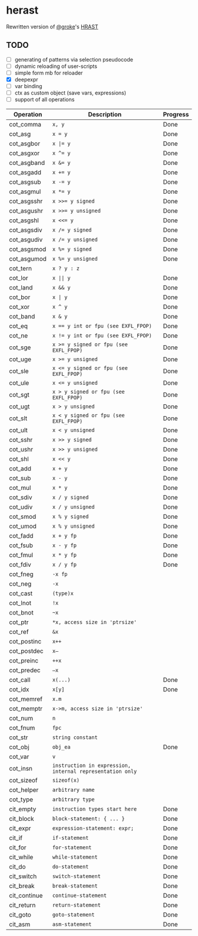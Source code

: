 # herast

Rewritten version of [@groke](https://github.com/grokeus)'s [HRAST](https://github.com/sibears/hrast)


## TODO
  - [ ] generating of patterns via selection pseudocode
  - [ ] dynamic reloading of user-scripts
  - [ ] simple form mb for reloader
  - [x] deepexpr
  - [ ] var binding
  - [ ] ctx as custom object (save vars, expressions)
  - [ ] support of all operations

| Operation | Description | Progress |
|-----------|-------------|------|
| cot_comma | `x, y` |Done |
| cot_asg | `x = y` |Done |
| cot_asgbor | `x \|= y` | Done|
| cot_asgxor | `x ^= y` | Done|
| cot_asgband | `x &= y` |Done |
| cot_asgadd | `x += y` |Done|
| cot_asgsub | `x -= y` | Done|
| cot_asgmul | `x *= y` | Done|
| cot_asgsshr | `x >>= y signed` |Done |
| cot_asgushr | `x >>= y unsigned` | Done|
| cot_asgshl | `x <<= y` | Done|
| cot_asgsdiv | `x /= y signed` |Done |
| cot_asgudiv | `x /= y unsigned` | Done|
| cot_asgsmod | `x %= y signed` | Done|
| cot_asgumod | `x %= y unsigned` | Done|
| cot_tern | `x ? y : z` | |
| cot_lor | `x \|\| y` | Done|
| cot_land | `x && y` | Done|
| cot_bor | `x \| y` | Done|
| cot_xor | `x ^ y` | Done|
| cot_band | `x & y` | Done|
| cot_eq | `x == y int or fpu (see EXFL_FPOP)` | Done|
| cot_ne | `x != y int or fpu (see EXFL_FPOP)` | Done|
| cot_sge | `x >= y signed or fpu (see EXFL_FPOP)` | Done|
| cot_uge | `x >= y unsigned` | Done|
| cot_sle | `x <= y signed or fpu (see EXFL_FPOP)` |Done |
| cot_ule | `x <= y unsigned` | Done|
| cot_sgt | `x > y signed or fpu (see EXFL_FPOP)` | Done|
| cot_ugt | `x > y unsigned` | Done|
| cot_slt | `x < y signed or fpu (see EXFL_FPOP)` | Done|
| cot_ult | `x < y unsigned` | Done|
| cot_sshr | `x >> y signed` | Done|
| cot_ushr | `x >> y unsigned` | Done|
| cot_shl | `x << y` | Done|
| cot_add | `x + y` | Done|
| cot_sub | `x - y` | Done|
| cot_mul | `x * y` | Done|
| cot_sdiv | `x / y signed` | Done|
| cot_udiv | `x / y unsigned` | Done|
| cot_smod | `x % y signed` | Done|
| cot_umod | `x % y unsigned` | Done|
| cot_fadd | `x + y fp` | Done|
| cot_fsub | `x - y fp` | Done|
| cot_fmul | `x * y fp` | Done|
| cot_fdiv | `x / y fp` | Done|
| cot_fneg | `-x fp` | |
| cot_neg | `-x` | |
| cot_cast | `(type)x` | |
| cot_lnot | `!x` | |
| cot_bnot | `~x` | |
| cot_ptr | `*x, access size in 'ptrsize'` | |
| cot_ref | `&x` | |
| cot_postinc | `x++` | |
| cot_postdec | `x–` | |
| cot_preinc | `++x` | |
| cot_predec | `–x` | |
| cot_call | `x(...)` | Done|
| cot_idx | `x[y]` | Done|
| cot_memref | `x.m` | |
| cot_memptr | `x->m, access size in 'ptrsize'` | |
| cot_num | `n` | |
| cot_fnum | `fpc` | |
| cot_str | `string constant` | |
| cot_obj | `obj_ea` | Done|
| cot_var | `v` | |
| cot_insn | `instruction in expression, internal representation only` | |
| cot_sizeof | `sizeof(x)` | |
| cot_helper | `arbitrary name` | |
| cot_type | `arbitrary type` | |
| cit_empty | `instruction types start here` | Done|
| cit_block | `block-statement: { ... }` |Done |
| cit_expr | `expression-statement: expr;` |Done |
| cit_if | `if-statement` | Done|
| cit_for | `for-statement` | Done|
| cit_while | `while-statement` |Done |
| cit_do | `do-statement` |Done |
| cit_switch | `switch-statement` | Done|
| cit_break | `break-statement` | Done|
| cit_continue | `continue-statement` | Done |
| cit_return | `return-statement` | Done|
| cit_goto | `goto-statement` | Done|
| cit_asm | `asm-statement` | Done |

